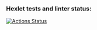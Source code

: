 ### Hexlet tests and linter status:
[![Actions Status](https://github.com/Autodidactus15/python-project-50/actions/workflows/hexlet-check.yml/badge.svg)](https://github.com/Autodidactus15/python-project-50/actions)